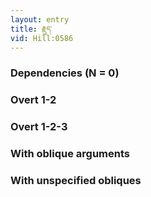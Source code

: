 ```yaml
---
layout: entry
title: རྗུད་
vid: Hill:0586
---
```

### Dependencies (N = 0)


### Overt 1-2


### Overt 1-2-3


### With oblique arguments


### With unspecified obliques
